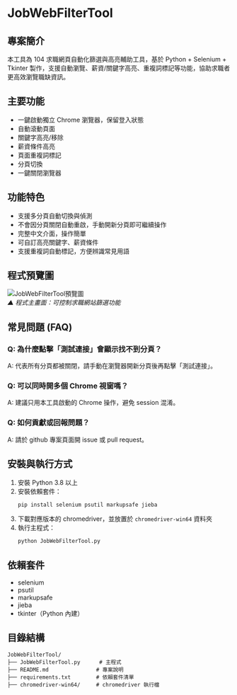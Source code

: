 # JobWebFilterTool

## 專案簡介

本工具為 104 求職網頁自動化篩選與高亮輔助工具，基於 Python + Selenium + Tkinter 製作，支援自動瀏覽、薪資/關鍵字高亮、重複詞標記等功能，協助求職者更高效瀏覽職缺資訊。

## 主要功能
- 一鍵啟動獨立 Chrome 瀏覽器，保留登入狀態
- 自動滾動頁面
- 關鍵字高亮/移除
- 薪資條件高亮
- 頁面重複詞標記
- 分頁切換
- 一鍵關閉瀏覽器

## 功能特色
- 支援多分頁自動切換與偵測
- 不會因分頁關閉自動重啟，手動開新分頁即可繼續操作
- 完整中文介面，操作簡單
- 可自訂高亮關鍵字、薪資條件
- 支援重複詞自動標記，方便辨識常見用語

## 程式預覽圖
![JobWebFilterTool預覽圖](account-password-generator/images/screenshot.png)  
_▲ 程式主畫面：可控制求職網站篩選功能_

## 常見問題 (FAQ)
### Q: 為什麼點擊「測試連接」會顯示找不到分頁？
A: 代表所有分頁都被關閉，請手動在瀏覽器開新分頁後再點擊「測試連接」。

### Q: 可以同時開多個 Chrome 視窗嗎？
A: 建議只用本工具啟動的 Chrome 操作，避免 session 混淆。

### Q: 如何貢獻或回報問題？
A: 請於 github 專案頁面開 issue 或 pull request。

## 安裝與執行方式
1. 安裝 Python 3.8 以上
2. 安裝依賴套件：
   ```bash
   pip install selenium psutil markupsafe jieba
   ```
3. 下載對應版本的 chromedriver，並放置於 `chromedriver-win64` 資料夾
4. 執行主程式：
   ```bash
   python JobWebFilterTool.py
   ```

## 依賴套件
- selenium
- psutil
- markupsafe
- jieba
- tkinter（Python 內建）

## 目錄結構
```
JobWebFilterTool/
├── JobWebFilterTool.py      # 主程式
├── README.md               # 專案說明
├── requirements.txt        # 依賴套件清單
├── chromedriver-win64/     # chromedriver 執行檔
```
